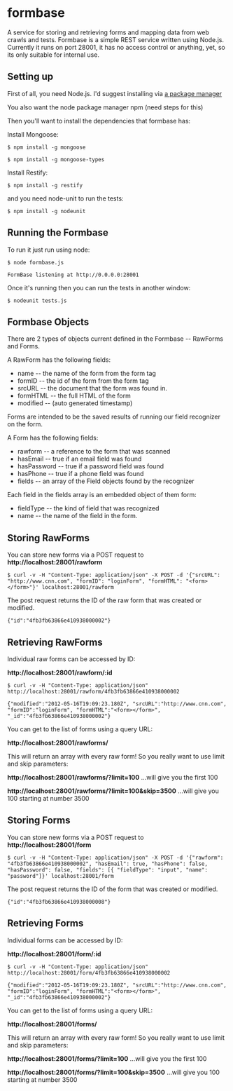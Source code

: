 formbase
========

A service for storing and retrieving forms and mapping data from web crawls and tests.
Formbase is a simple REST service written using Node.js. Currently it runs on port 28001,
it has no access control or anything, yet, so its only suitable for internal use.

Setting up
----------

First of all, you need Node.js. I'd suggest installing via
[a package manager](https://github.com/joyent/node/wiki/Installing-Node.js-via-package-manager)

You also want the node package manager npm (need steps for this)

Then you'll want to install the dependencies that formbase has:

Install Mongoose:

`$ npm install -g mongoose`

`$ npm install -g mongoose-types`

Install Restify:

`$ npm install -g restify`

and you need node-unit to run the tests:

`$ npm install -g nodeunit`

Running the Formbase
--------------------

To run it just run using node:

`$ node formbase.js`

`FormBase listening at http://0.0.0.0:28001`

Once it's running then you can run the tests
in another window:

`$ nodeunit tests.js`

Formbase Objects
----------------
There are 2 types of objects current defined in the Formbase -- RawForms and Forms.

A RawForm has the following fields:

 * name -- the name of the form from the form tag
 * formID -- the id of the form from the form tag
 * srcURL -- the document that the form was found in.
 * formHTML -- the full HTML of the form
 * modified -- (auto generated timestamp)
 
Forms are intended to be the saved results of running
our field recognizer on the form.

A Form has the following fields:

 * rawform -- a reference to the form that was scanned
 * hasEmail -- true if an email field was found
 * hasPassword -- true if a password field was found
 * hasPhone -- true if a phone field was found
 * fields -- an array of the Field objects found by the recognizer
 
 Each field in the fields array is an embedded object of them form:  
 
 * fieldType -- the kind of field that was recognized
 * name -- the name of the field in the form.


Storing RawForms
-------------
You can store new forms via a POST request to
**http://localhost:28001/rawform**

`$ curl -v -H "Content-Type: application/json" -X POST -d '{"srcURL": "http://www.cnn.com", "formID": "loginForm", "formHTML": "<form></form>"}' localhost:28001/rawform`

The post request returns the ID of the raw form that was created or modified.

`{"id":"4fb3fb63866e410938000002"}`

Retrieving RawForms
----------------
Individual raw forms can be accessed by ID:

**http://localhost:28001/rawform/:id**

`$ curl -v -H "Content-Type: application/json" http://localhost:28001/rawform/4fb3fb63866e410938000002`

`{"modified":"2012-05-16T19:09:23.180Z",
"srcURL":"http://www.cnn.com",
"formID":"loginForm",
"formHTML":"<form></form>",
"_id":"4fb3fb63866e410938000002"}`

You can get to the list of forms using a query URL:

**http://localhost:28001/rawforms/**

This will return an array with every raw form! So you really want to use limit and skip parameters:

**http://localhost:28001/rawforms/?limit=100**
…will give you the first 100

**http://localhost:28001/rawforms/?limit=100&skip=3500**
…will give you 100 starting at number 3500

Storing Forms
-------------
You can store new forms via a POST request to
**http://localhost:28001/form**

`$ curl -v -H "Content-Type: application/json" -X POST -d '{"rawform": "4fb3fb63866e410938000002", "hasEmail": true, "hasPhone": false, "hasPassword": false, "fields": [{ "fieldType": "input", "name": "password"]}' localhost:28001/form`

The post request returns the ID of the form that was created or modified.

`{"id":"4fb3fb63866e410938000008"}`

Retrieving Forms
----------------
Individual forms can be accessed by ID:

**http://localhost:28001/form/:id**

`$ curl -v -H "Content-Type: application/json" http://localhost:28001/form/4fb3fb63866e410938000002`

`{"modified":"2012-05-16T19:09:23.180Z",
"srcURL":"http://www.cnn.com",
"formID":"loginForm",
"formHTML":"<form></form>",
"_id":"4fb3fb63866e410938000002"}`

You can get to the list of forms using a query URL:

**http://localhost:28001/forms/**

This will return an array with every raw form! So you really want to use limit and skip parameters:

**http://localhost:28001/forms/?limit=100**
…will give you the first 100

**http://localhost:28001/forms/?limit=100&skip=3500**
…will give you 100 starting at number 3500